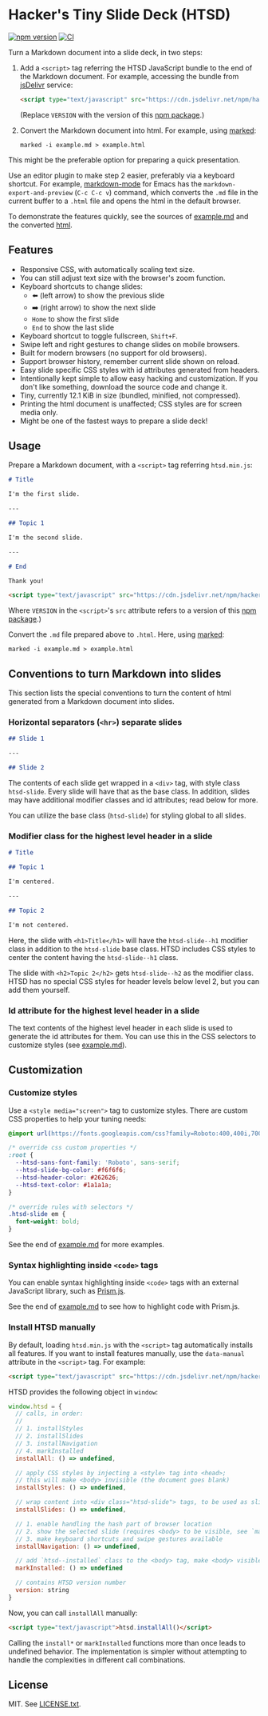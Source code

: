 # Hacker's Tiny Slide Deck (HTSD)

[![npm version](https://badge.fury.io/js/hackers-tiny-slide-deck.svg)][HTSD-npm-package]
[![CI](https://github.com/tkareine/hackers-tiny-slide-deck/workflows/CI/badge.svg)][HTSD-CI]

Turn a Markdown document into a slide deck, in two steps:

1. Add a `<script>` tag referring the HTSD JavaScript bundle to the end
   of the Markdown document. For example, accessing the bundle from
   [jsDelivr] service:

   ``` html
   <script type="text/javascript" src="https://cdn.jsdelivr.net/npm/hackers-tiny-slide-deck@VERSION/build/htsd.min.js"></script>
   ```

   (Replace `VERSION` with the version of this [npm
   package][HTSD-npm-package].)

2. Convert the Markdown document into html. For example, using [marked]:

   ``` shell
   marked -i example.md > example.html
   ```

This might be the preferable option for preparing a quick presentation.

Use an editor plugin to make step 2 easier, preferably via a keyboard
shortcut. For example, [markdown-mode] for Emacs has the
`markdown-export-and-preview` (`C-c C-c v`) command, which converts the
`.md` file in the current buffer to a `.html` file and opens the html in
the default browser.

To demonstrate the features quickly, see the sources of [example.md] and
the converted [html][example.html].

## Features

* Responsive CSS, with automatically scaling text size.
* You can still adjust text size with the browser's zoom function.
* Keyboard shortcuts to change slides:
  * ⬅️ (left arrow) to show the previous slide
  * ➡️ (right arrow) to show the next slide
  * `Home` to show the first slide
  * `End` to show the last slide
* Keyboard shortcut to toggle fullscreen, `Shift+F`.
* Swipe left and right gestures to change slides on mobile browsers.
* Built for modern browsers (no support for old browsers).
* Support browser history, remember current slide shown on reload.
* Easy slide specific CSS styles with id attributes generated from
  headers.
* Intentionally kept simple to allow easy hacking and customization. If
  you don't like something, download the source code and change it.
* Tiny, currently 12.1 KiB in size (bundled, minified, not compressed).
* Printing the html document is unaffected; CSS styles are for screen
  media only.
* Might be one of the fastest ways to prepare a slide deck!

## Usage

Prepare a Markdown document, with a `<script>` tag referring
`htsd.min.js`:

``` markdown
# Title

I'm the first slide.

---

## Topic 1

I'm the second slide.

---

# End

Thank you!

<script type="text/javascript" src="https://cdn.jsdelivr.net/npm/hackers-tiny-slide-deck@VERSION/build/htsd.min.js"></script>
```

Where `VERSION` in the `<script>`'s `src` attribute refers to a version
of this [npm package][HTSD-npm-package].)

Convert the `.md` file prepared above to `.html`. Here, using [marked]:

``` shell
marked -i example.md > example.html
```

## Conventions to turn Markdown into slides

This section lists the special conventions to turn the content of html
generated from a Markdown document into slides.

### Horizontal separators (`<hr>`) separate slides

``` markdown
## Slide 1

---

## Slide 2

```

The contents of each slide get wrapped in a `<div>` tag, with style
class `htsd-slide`. Every slide will have that as the base class. In
addition, slides may have additional modifier classes and id attributes;
read below for more.

You can utilize the base class (`htsd-slide`) for styling global to all
slides.

### Modifier class for the highest level header in a slide

``` markdown
# Title

## Topic 1

I'm centered.

---

## Topic 2

I'm not centered.
```

Here, the slide with `<h1>Title</h1>` will have the `htsd-slide--h1`
modifier class in addition to the `htsd-slide` base class. HTSD includes
CSS styles to center the content having the `htsd-slide--h1` class.

The slide with `<h2>Topic 2</h2>` gets `htsd-slide--h2` as the modifier
class. HTSD has no special CSS styles for header levels below level 2,
but you can add them yourself.

### Id attribute for the highest level header in a slide

The text contents of the highest level header in each slide is used to
generate the id attributes for them. You can use this in the CSS
selectors to customize styles (see [example.md]).

## Customization

### Customize styles

Use a `<style media="screen">` tag to customize styles. There are custom
CSS properties to help your tuning needs:

``` css
@import url(https://fonts.googleapis.com/css?family=Roboto:400,400i,700);

/* override css custom properties */
:root {
  --htsd-sans-font-family: 'Roboto', sans-serif;
  --htsd-slide-bg-color: #f6f6f6;
  --htsd-header-color: #262626;
  --htsd-text-color: #1a1a1a;
}

/* override rules with selectors */
.htsd-slide em {
  font-weight: bold;
}
```

See the end of [example.md] for more examples.

### Syntax highlighting inside `<code>` tags

You can enable syntax highlighting inside `<code>` tags with an external
JavaScript library, such as [Prism.js].

See the end of [example.md] to see how to highlight code with Prism.js.

### Install HTSD manually

By default, loading `htsd.min.js` with the `<script>` tag automatically
installs all features. If you want to install features manually, use the
`data-manual` attribute in the `<script>` tag. For example:

``` html
<script type="text/javascript" src="https://cdn.jsdelivr.net/npm/hackers-tiny-slide-deck@VERSION/build/htsd.min.js" data-manual></script>
```

HTSD provides the following object in `window`:

``` javascript
window.htsd = {
  // calls, in order:
  //
  // 1. installStyles
  // 2. installSlides
  // 3. installNavigation
  // 4. markInstalled
  installAll: () => undefined,

  // apply CSS styles by injecting a <style> tag into <head>;
  // this will make <body> invisible (the document goes blank)
  installStyles: () => undefined,

  // wrap content into <div class="htsd-slide"> tags, to be used as slides
  installSlides: () => undefined,

  // 1. enable handling the hash part of browser location
  // 2. show the selected slide (requires <body> to be visible, see `markInstalled`)
  // 3. make keyboard shortcuts and swipe gestures available
  installNavigation: () => undefined,

  // add `htsd--installed` class to the <body> tag, make <body> visible
  markInstalled: () => undefined

  // contains HTSD version number
  version: string
}
```

Now, you can call `installAll` manually:

``` html
<script type="text/javascript">htsd.installAll()</script>
```

Calling the `install*` or `markInstalled` functions more than once leads
to undefined behavior. The implementation is simpler without attempting
to handle the complexities in different call combinations.

## License

MIT. See [LICENSE.txt].

[HTSD-CI]: https://github.com/tkareine/hackers-tiny-slide-deck/actions?workflow=CI
[HTSD-npm-package]: https://www.npmjs.com/package/hackers-tiny-slide-deck
[LICENSE.txt]: https://raw.githubusercontent.com/tkareine/hackers-tiny-slide-deck/master/LICENSE.txt
[Prism.js]: https://prismjs.com/
[example.html]: https://tkareine.github.io/hackers-tiny-slide-deck/example.html
[example.md]: https://raw.githubusercontent.com/tkareine/hackers-tiny-slide-deck/master/example.md
[jsDelivr]: https://www.jsdelivr.com/
[markdown-mode]: https://jblevins.org/projects/markdown-mode/
[marked]: https://github.com/markedjs/marked
